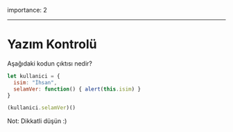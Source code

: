 importance: 2

---

# Yazım Kontrolü

Aşağıdaki kodun çıktısı nedir?


```js no-beautify
let kullanici = {
  isim: "İhsan",
  selamVer: function() { alert(this.isim) }
}

(kullanici.selamVer)()
```
Not: Dikkatli düşün :)
